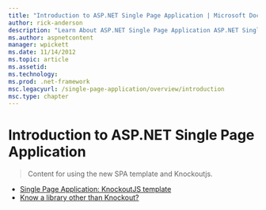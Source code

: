```yaml
---
title: "Introduction to ASP.NET Single Page Application | Microsoft Docs"
author: rick-anderson
description: "Learn About ASP.NET Single Page Application ASP.NET Single Page Application (SPA) helps you build applications that include significant client-side interacti..."
ms.author: aspnetcontent
manager: wpickett
ms.date: 11/14/2012
ms.topic: article
ms.assetid: 
ms.technology: 
ms.prod: .net-framework
msc.legacyurl: /single-page-application/overview/introduction
msc.type: chapter
---
```

Introduction to ASP.NET Single Page Application
====================
> Content for using the new SPA template and Knockoutjs.


- [Single Page Application: KnockoutJS template](knockoutjs-template.md)
- [Know a library other than Knockout?](other-libraries.md)